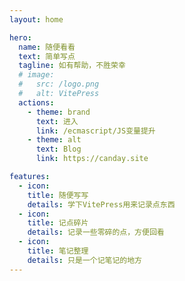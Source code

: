 ```yaml
---
layout: home

hero:
  name: 随便看看
  text: 简单写点
  tagline: 如有帮助，不胜荣幸
  # image:
  #   src: /logo.png
  #   alt: VitePress
  actions:
    - theme: brand
      text: 进入
      link: /ecmascript/JS变量提升
    - theme: alt
      text: Blog
      link: https://canday.site

features:
  - icon: 
    title: 随便写写
    details: 学下VitePress用来记录点东西
  - icon: 
    title: 记点碎片
    details: 记录一些零碎的点，方便回看
  - icon: 
    title: 笔记整理
    details: 只是一个记笔记的地方
---
```

